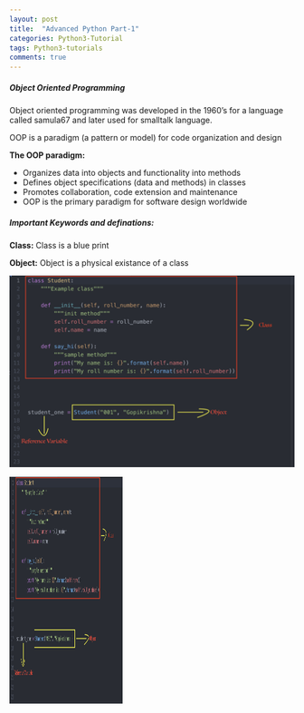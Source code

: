 ```yaml
---
layout: post
title:  "Advanced Python Part-1"
categories: Python3-Tutorial
tags: Python3-tutorials
comments: true
---
```


##### Object Oriented Programming

Object oriented programming was developed in the 1960’s for a language called samula67 and later used for smalltalk language.

OOP is a paradigm (a pattern or model) for code organization and design

**The OOP paradigm:**

+ Organizes data into objects and functionality into methods
+ Defines object specifications (data and methods) in classes
+ Promotes collaboration, code extension and maintenance
+ OOP is the primary paradigm for software design worldwide


##### Important Keywords and definations:

**Class:** Class is a blue print

**Object:** Object is a physical existance of a class

![Samplee-Python-Class](https://github.com/gopikrishna-a/gopikrishna-a.github.io/blob/master/img/posts_images/sample_class.png)


<img src="https://github.com/gopikrishna-a/gopikrishna-a.github.io/blob/master/img/posts_images/sample_class.png" width="200" height="400" />